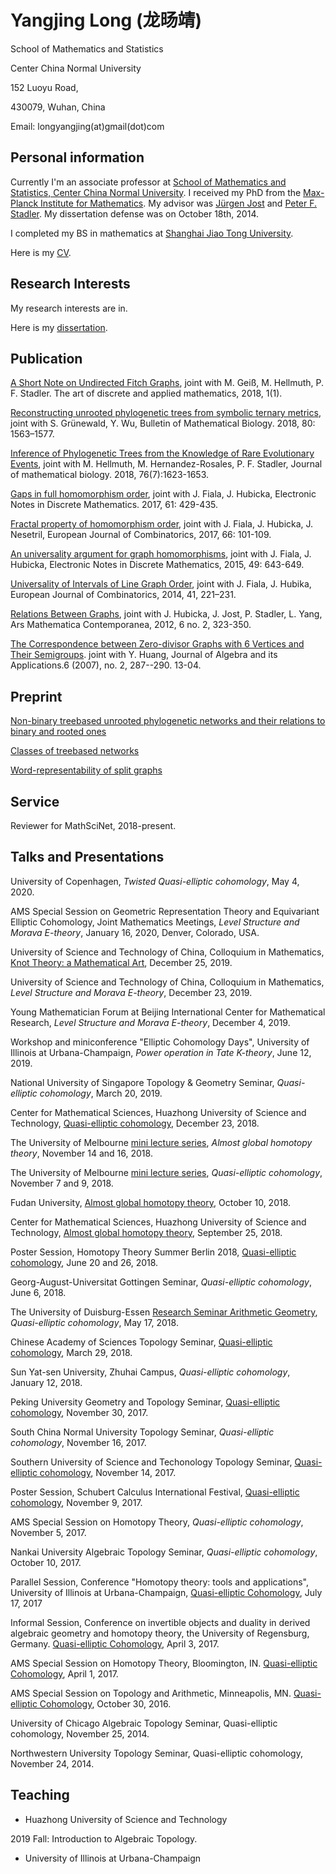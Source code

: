 
# Yangjing Long (龙旸靖) 

School of Mathematics and Statistics

Center China Normal University

152 Luoyu Road,

430079, Wuhan, China

Email: longyangjing(at)gmail(dot)com


## Personal information

Currently I'm an associate professor at [School of Mathematics and Statistics, 
Center China Normal University](http://maths.ccnu.edu.cn/English/HO.htm/). I received my PhD from the [Max-Planck Institute for Mathematics]([https://www.mis.mpg.de/](https://www.mis.mpg.de/)). My advisor was [Jürgen Jost](https://www.mis.mpg.de/jjost/juergen-jost.html) and [Peter F. Stadler](http://www.bioinf.uni-leipzig.de/~studla/). My dissertation defense was on October 18th, 2014.

I completed my BS in mathematics at [Shanghai Jiao Tong University](https://www.math.sjtu.edu.cn).

Here is my [CV](Long-CV.pdf).

## Research Interests

My research interests are in.

Here is my [dissertation](https://arxiv.org/abs/1404.5334). 

## Publication

[A Short Note on Undirected Fitch Graphs](https://adam-journal.eu/index.php/ADAM/article/view/1245), joint with M. Geiß, M. Hellmuth, P. F. Stadler. The art of discrete and applied mathematics, 2018, 1(1).

[Reconstructing unrooted phylogenetic trees from symbolic ternary metrics](https://link.springer.com/article/10.1007/s11538-018-0413-7),  joint with S. Grünewald, Y. Wu, Bulletin of Mathematical Biology. 2018, 80: 1563–1577.

[Inference of Phylogenetic Trees from the Knowledge of Rare Evolutionary Events](https://www.ncbi.nlm.nih.gov/pubmed/29218395), joint with M. Hellmuth, M. Hernandez-Rosales,  P. F. Stadler, Journal of mathematical biology. 2018, 76(7):1623-1653.

[Gaps in full homomorphism order](https://www.sciencedirect.com/science/article/pii/S1571065317301555), joint with J. Fiala, J. Hubicka, Electronic Notes in Discrete Mathematics. 2017, 61: 429-435.

[Fractal property of homomorphism order](https://www.sciencedirect.com/science/article/pii/S0195669817300914), joint with J. Fiala, J. Hubicka, J. Nesetril, European Journal of Combinatorics, 2017, 66: 101-109.

[An universality argument for graph homomorphisms](https://www.sciencedirect.com/science/article/pii/S157106531500133X), joint with J. Fiala, J. Hubicka, Electronic Notes in Discrete Mathematics, 2015, 49: 643-649.

[Universality of Intervals of Line Graph Order](https://www.sciencedirect.com/science/article/pii/S0195669814000705), joint with J. Fiala, J. Hubika, European Journal of Combinatorics, 2014, 41, 221–231.

[Relations Between Graphs](https://amc-journal.eu/index.php/amc/article/download/335/603), joint with J. Hubicka, J. Jost, P. Stadler, L. Yang, Ars Mathematica Contemporanea, 2012, 6 no. 2, 323-350.

[The Correspondence between Zero-divisor Graphs with 6 Vertices and Their Semigroups](https://www.worldscientific.com/doi/10.1142/S021949880700220X). joint with Y. Huang, Journal of Algebra and its Applications.6 (2007), no. 2, 287--290. 13-04.

## Preprint

[Non-binary treebased unrooted phylogenetic networks and their relations to binary and rooted ones](https://arxiv.org/abs/1810.06853)

[Classes of treebased networks](https://arxiv.org/abs/1810.06844)

[Word-representability of split graphs](https://arxiv.org/abs/1709.09725)




## Service

Reviewer for MathSciNet, 2018-present.



## Talks and Presentations

University of Copenhagen, _Twisted Quasi-elliptic cohomology_, May 4, 2020.

AMS Special Session on Geometric Representation Theory and Equivariant Elliptic Cohomology, Joint Mathematics Meetings, _Level Structure and Morava E-theory_, January 16, 2020, Denver, Colorado, USA.

University of Science and Technology of China, Colloquium in Mathematics, [Knot Theory: a Mathematical Art](Huan_Knot.pdf), December 25, 2019.
    
University of Science and Technology of China, Colloquium in Mathematics, _Level Structure and Morava E-theory_, December 23, 2019.

Young Mathematician Forum at Beijing International Center for Mathematical Research, _Level Structure and Morava E-theory_, December 4, 2019.

Workshop and miniconference "Elliptic Cohomology Days", University of Illinois at Urbana-Champaign, _Power operation in Tate K-theory_, June 12, 2019.

National University of Singapore Topology & Geometry Seminar, _Quasi-elliptic cohomology_, March 20, 2019.

Center for Mathematical Sciences, Huazhong University of Science and Technology, [Quasi-elliptic cohomology](HUST1218.pdf), December 23, 2018.

The University of Melbourne [mini lecture series](https://ms.unimelb.edu.au/news/mini-workshop), _Almost global homotopy theory_, November 14 and 16, 2018.

The University of Melbourne [mini lecture series](https://ms.unimelb.edu.au/news/mini-workshop), _Quasi-elliptic cohomology_, November 7 and 9, 2018.

Fudan University, [Almost global homotopy theory](Huan_Fudan.pdf), October 10, 2018.

Center for Mathematical Sciences, Huazhong University of Science and Technology, [Almost global homotopy theory](Huan_HUST_2018.pdf), September 25, 2018.

Poster Session, Homotopy Theory Summer Berlin 2018, [Quasi-elliptic cohomology](Berlin_Poster.pdf), June 20 and 26, 2018.

Georg-August-Universitat Gottingen Seminar,  _Quasi-elliptic cohomology_, June 6, 2018.

The University of Duisburg-Essen [Research Seminar Arithmetic Geometry](http://www.esaga.uni-due.de/ss18/arithmgeo/),  _Quasi-elliptic cohomology_, May 17, 2018.

Chinese Academy of Sciences Topology Seminar, [Quasi-elliptic cohomology](Zhen_2018_CAS_Slides.pdf), March 29, 2018.

Sun Yat-sen University, Zhuhai Campus, _Quasi-elliptic cohomology_, January 12, 2018.

Peking University Geometry and Topology Seminar, [Quasi-elliptic cohomology](Zhen_2017_PKU_Slides.pdf), November 30, 2017.

South China Normal University Topology Seminar, _Quasi-elliptic cohomology_, November 16, 2017.

Southern University of Science and Techonology Topology Seminar, [Quasi-elliptic cohomology](Zhen_SUSTech_2016_Slides.pdf), November 14, 2017.

Poster Session, Schubert Calculus International Festival, [Quasi-elliptic cohomology](Huan_poster.pdf), November 9, 2017.

AMS Special Session on Homotopy Theory, _Quasi-elliptic cohomology_, November 5, 2017.

Nankai University Algebraic Topology Seminar, _Quasi-elliptic cohomology_, October 10, 2017.

Parallel Session, Conference "Homotopy theory: tools and applications", University of Illinois at Urbana-Champaign, [Quasi-elliptic Cohomology](Zhen_UIUC_2017_Slides.pdf), July 17, 2017

Informal Session, Conference on invertible objects and duality in derived algebraic geometry and homotopy theory, the University of Regensburg, Germany. [Quasi-elliptic Cohomology](Zhen_Regensburg_2017_Slides.pdf), April 3, 2017.

AMS Special Session on Homotopy Theory, Bloomington, IN. [Quasi-elliptic Cohomology](Zhen_AMS_2017_Slides.pdf), April 1, 2017.

AMS Special Session on Topology and Arithmetic, Minneapolis, MN. [Quasi-elliptic Cohomology](Zhen_AMS_2016_Slides.pdf), October 30, 2016.

University of Chicago Algebraic Topology Seminar, Quasi-elliptic cohomology, November 25, 2014.

Northwestern University Topology Seminar, Quasi-elliptic cohomology, November 24, 2014.

## Teaching

* Huazhong University of Science and Technology

2019 Fall: Introduction to Algebraic Topology.

* University of Illinois at Urbana-Champaign



